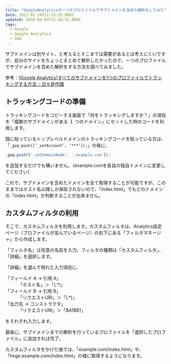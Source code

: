 ```yaml
---
title: "GoogleAnalyticsの一つのプロファイルでサブドメインを含めた解析をしてみた"
date: 2011-01-10T22:25:25.000Z
updated: 2016-04-03T15:26:52.000Z
tags: 
  - Google
  - Google Analytics
  - SEO
---
```


サブドメインは別サイト、と考えるとそこまでは需要があるとは考えにくいですが、自分のサイトをちょっとまとめて解析したかったので、一つのプロファイルでサブドメインを含めた解析をする方法を調べてみました。

参考：[[Google Analytics]すべてのサブドメインを1つのプロファイルでトラッキングする方法 :: 日々是作譜](http://pgjapan.net/2009/05/google-analytics-track-all-of-subdomains-in-one-profile.html)


## トラッキングコードの準備

トラッキングコードをコピーする画面で「何をトラッキングしますか？」の項目を「複数のサブドメインがある １ つのドメイン」にセットした時のコードを利用します。

既に貼っているトップレベルドメインのトラッキングコードを貼っている方は、「`_gaq.push([‘_setAccount’, ‘***’]);`」の後に、

```javascript
_gaq.push(['_setDomainName', '.example.com']);
```

を追加するだけでも構いません。（example.comを各自の独自ドメインに変更してください）

これで、サブドメインを含めたドメインを全て取得することが可能ですが、このままではホスト名以降しか保存されないので、「index.html」でもどのドメインの「index.html」か判断することが出来ません。


## カスタムフィルタの利用

そこで、カスタムフィルタを利用します。カスタムフィルタは、Analytics設定ページ（プロファイルが並んでいるページ）の右下にある「フィルタマネージャ」から作成します。

「フィルタ名」は任意の名前を入力、フィルタの種類は「カスタムフィルタ」、「詳細」を選択します。

「詳細」を選んで現れた入力項目に、

<dl>
<dt>「フィールド A -> 引用 A」</dt>
<dd>「ホスト名」＞「(.*)」</dd>
<dt>「フィールド B -> 引用 B」</dt>
<dd>「リクエストURI」＞「(.*)」</dd>
<dt>「出力先 -> コンストラクタ」</dt>
<dd>「リクエストURI」＞「$A1$B1」</dd>
</dl>
をそれぞれ入力します。

最後に、サブドメインまでの解析を行っているプロファイルを「選択したプロファイル」に追加すれば完了。

カスタムフィルタをかけた後では、「example.com/index.html」や、「hoge.example.com/index.html」の様に取得するようになります。